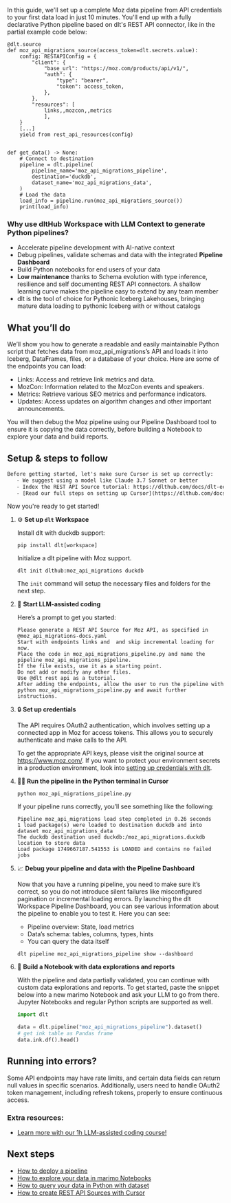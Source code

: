 In this guide, we'll set up a complete Moz data pipeline from API credentials to your first data load in just 10 minutes. You'll end up with a fully declarative Python pipeline based on dlt's REST API connector, like in the partial example code below:

```python-outcome
@dlt.source
def moz_api_migrations_source(access_token=dlt.secrets.value):
    config: RESTAPIConfig = {
        "client": {
            "base_url": "https://moz.com/products/api/v1/",
            "auth": {
                "type": "bearer",
                "token": access_token,
            },
        },
        "resources": [
            links,,mozcon,,metrics
            ],
    }
    [...]
    yield from rest_api_resources(config)


def get_data() -> None:
    # Connect to destination
    pipeline = dlt.pipeline(
        pipeline_name='moz_api_migrations_pipeline',
        destination='duckdb',
        dataset_name='moz_api_migrations_data', 
    )
    # Load the data
    load_info = pipeline.run(moz_api_migrations_source())
    print(load_info) 
```

### Why use dltHub Workspace with LLM Context to generate Python pipelines?

- Accelerate pipeline development with AI-native context
- Debug pipelines, validate schemas and data with the integrated **Pipeline Dashboard**
- Build Python notebooks for end users of your data
- **Low maintenance** thanks to Schema evolution with type inference, resilience and self documenting REST API connectors. A shallow learning curve makes the pipeline easy to extend by any team member
- dlt is the tool of choice for Pythonic Iceberg Lakehouses, bringing mature data loading to pythonic Iceberg with or without catalogs

## What you’ll do

We’ll show you how to generate a readable and easily maintainable Python script that fetches data from moz_api_migrations’s API and loads it into Iceberg, DataFrames, files, or a database of your choice. Here are some of the endpoints you can load:

- Links: Access and retrieve link metrics and data.
- MozCon: Information related to the MozCon events and speakers.
- Metrics: Retrieve various SEO metrics and performance indicators.
- Updates: Access updates on algorithm changes and other important announcements.

You will then debug the Moz pipeline using our Pipeline Dashboard tool to ensure it is copying the data correctly, before building a Notebook to explore your data and build reports.

## Setup & steps to follow

```default
Before getting started, let's make sure Cursor is set up correctly:
   - We suggest using a model like Claude 3.7 Sonnet or better
   - Index the REST API Source tutorial: https://dlthub.com/docs/dlt-ecosystem/verified-sources/rest_api/ and add it to context as **@dlt rest api**
   - [Read our full steps on setting up Cursor](https://dlthub.com/docs/dlt-ecosystem/llm-tooling/cursor-restapi#23-configuring-cursor-with-documentation)
```

Now you're ready to get started!

1. ⚙️ **Set up `dlt` Workspace**
    
    Install dlt with duckdb support:
    ```shell
    pip install dlt[workspace]
    ```

    Initialize a dlt pipeline with Moz support.
    ```shell
    dlt init dlthub:moz_api_migrations duckdb
    ```

    The `init` command will setup the necessary files and folders for the next step.
    
2. 🤠 **Start LLM-assisted coding**
    
    Here’s a prompt to get you started:
    
    ```prompt
    Please generate a REST API Source for Moz API, as specified in @moz_api_migrations-docs.yaml 
    Start with endpoints links and  and skip incremental loading for now. 
    Place the code in moz_api_migrations_pipeline.py and name the pipeline moz_api_migrations_pipeline. 
    If the file exists, use it as a starting point. 
    Do not add or modify any other files. 
    Use @dlt rest api as a tutorial. 
    After adding the endpoints, allow the user to run the pipeline with python moz_api_migrations_pipeline.py and await further instructions.
    ```

    
3. 🔒 **Set up credentials** 
    
    The API requires OAuth2 authentication, which involves setting up a connected app in Moz for access tokens. This allows you to securely authenticate and make calls to the API.
    
    To get the appropriate API keys, please visit the original source at https://www.moz.com/.
    If you want to protect your environment secrets in a production environment, look into [setting up credentials with dlt](https://dlthub.com/docs/walkthroughs/add_credentials).
    
4. 🏃‍♀️ **Run the pipeline in the Python terminal in Cursor**
    
    ```shell
    python moz_api_migrations_pipeline.py
    ```
    
    If your pipeline runs correctly, you’ll see something like the following:
    
    ```shell
    Pipeline moz_api_migrations load step completed in 0.26 seconds
    1 load package(s) were loaded to destination duckdb and into dataset moz_api_migrations_data
    The duckdb destination used duckdb:/moz_api_migrations.duckdb location to store data
    Load package 1749667187.541553 is LOADED and contains no failed jobs
    ```
    
5. 📈 **Debug your pipeline and data with the Pipeline Dashboard**

    Now that you have a running pipeline, you need to make sure it’s correct, so you do not introduce silent failures like misconfigured pagination or incremental loading errors. By launching the dlt Workspace Pipeline Dashboard, you can see various information about the pipeline to enable you to test it. Here you can see:
    - Pipeline overview: State, load metrics
    - Data’s schema: tables, columns, types, hints
    - You can query the data itself
    
    ```shell
    dlt pipeline moz_api_migrations_pipeline show --dashboard
    ```
    
6. 🐍 **Build a Notebook with data explorations and reports**

    With the pipeline and data partially validated, you can continue with custom data explorations and reports. To get started, paste the snippet below into a new marimo Notebook and ask your LLM to go from there. Jupyter Notebooks and regular Python scripts are supported as well.

    
    ```python
    import dlt

   data = dlt.pipeline("moz_api_migrations_pipeline").dataset()
   # get ink table as Pandas frame
   data.ink.df().head()
    ```

## Running into errors?

Some API endpoints may have rate limits, and certain data fields can return null values in specific scenarios. Additionally, users need to handle OAuth2 token management, including refresh tokens, properly to ensure continuous access.

### Extra resources:

- [Learn more with our 1h LLM-assisted coding course!](https://www.youtube.com/watch?v=GGid70rnJuM)

## Next steps

- [How to deploy a pipeline](https://dlthub.com/docs/walkthroughs/deploy-a-pipeline)
- [How to explore your data in marimo Notebooks](https://dlthub.com/docs/general-usage/dataset-access/marimo)
- [How to query your data in Python with dataset](https://dlthub.com/docs/general-usage/dataset-access/dataset)
- [How to create REST API Sources with Cursor](https://dlthub.com/docs/dlt-ecosystem/llm-tooling/cursor-restapi)